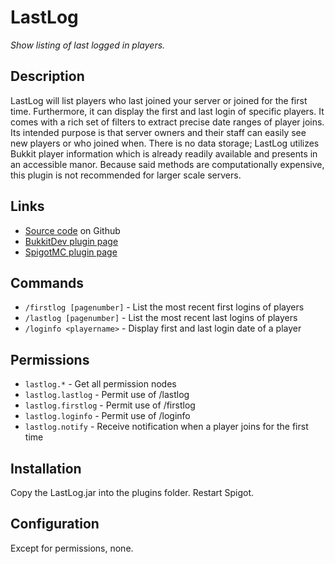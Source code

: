 # LastLog
*Show listing of last logged in players.*

## Description
LastLog will list players who last joined your server or joined for the first time.  Furthermore, it can display the first and last login of specific players.  It comes with a rich set of filters to extract precise date ranges of player joins.  Its intended purpose is that server owners and their staff can easily see new players or who joined when.  There is no data storage; LastLog utilizes Bukkit player information which is already readily available and presents in an accessible manor.  Because said methods are computationally expensive, this plugin is not recommended for larger scale servers.

## Links
- [Source code](https://github.com/StarTux/LastLog) on Github
- [BukkitDev plugin page](https://dev.bukkit.org/projects/lastlog)
- [SpigotMC plugin page](https://www.spigotmc.org/resources/lastlog.60944/)

## Commands

- `/firstlog [pagenumber]` - List the most recent first logins of players
- `/lastlog [pagenumber]` - List the most recent last logins of players
- `/loginfo <playername>` - Display first and last login date of a player

## Permissions

- `lastlog.*` - Get all permission nodes
- `lastlog.lastlog` - Permit use of /lastlog
- `lastlog.firstlog` - Permit use of /firstlog
- `lastlog.loginfo` - Permit use of /loginfo
- `lastlog.notify` - Receive notification when a player joins for the first time

## Installation

Copy the LastLog.jar into the plugins folder. Restart Spigot.

## Configuration

Except for permissions, none.
